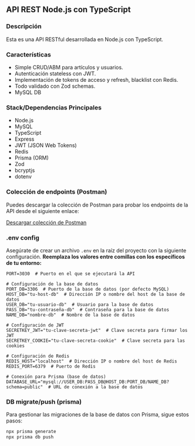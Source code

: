 ## API REST Node.js con TypeScript

### Descripción

Esta es una API RESTful desarrollada en Node.js con TypeScript. 

### Características

- Simple CRUD/ABM para artículos y usuarios.
- Autenticación stateless con JWT.
- Implementación de tokens de acceso y refresh, blacklist con Redis.
- Todo validado con Zod schemas.
- MySQL DB
 
### Stack/Dependencias Principales

- Node.js
- MySQL
- TypeScript
- Express
- JWT (JSON Web Tokens)
- Redis
- Prisma (ORM)
- Zod
- bcryptjs
- dotenv

### Colección de endpoints (Postman)

Puedes descargar la colección de Postman para probar los endpoints de la API desde el siguiente enlace:

[Descargar colección de Postman](https://github.com/tu-usuario/tu-repositorio/raw/main/postman/coleccion-de-endpoints.json)

### .env config

Asegúrate de crear un archivo `.env` en la raíz del proyecto con la siguiente configuración. **Reemplaza los valores entre comillas con los específicos de tu entorno:**

```env
PORT=3030  # Puerto en el que se ejecutará la API

# Configuración de la base de datos
PORT_DB=3306  # Puerto de la base de datos (por defecto MySQL)
HOST_DB="tu-host-db"  # Dirección IP o nombre del host de la base de datos
USER_DB="tu-usuario-db"  # Usuario para la base de datos
PASS_DB="tu-contraseña-db"  # Contraseña para la base de datos
NAME_DB="nombre-db"  # Nombre de la base de datos

# Configuración de JWT
SECRETKEY_JWT="tu-clave-secreta-jwt"  # Clave secreta para firmar los JWT
SECRETKEY_COOKIE="tu-clave-secreta-cookie"  # Clave secreta para las cookies

# Configuración de Redis
REDIS_HOST="localhost"  # Dirección IP o nombre del host de Redis
REDIS_PORT=6379  # Puerto de Redis

# Conexión para Prisma (base de datos)
DATABASE_URL="mysql://USER_DB:PASS_DB@HOST_DB:PORT_DB/NAME_DB?schema=public"  # URL de conexión a la base de datos
```
### DB migrate/push (prisma)

Para gestionar las migraciones de la base de datos con Prisma, sigue estos pasos:

```bash
npx prisma generate
npx prisma db push
```



